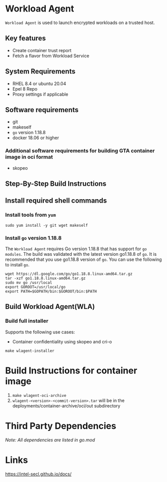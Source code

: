 # Workload Agent

`Workload Agent` is used to launch encrypted workloads on a trusted host.

## Key features

- Create container trust report
- Fetch a flavor from Workload Service

## System Requirements

- RHEL 8.4 or ubuntu 20.04
- Epel 8 Repo
- Proxy settings if applicable

## Software requirements

- git
- makeself
- `go` version 1.18.8
- docker 18.06 or higher

### Additional software requirements for building GTA container image in oci format

- skopeo

## Step-By-Step Build Instructions

## Install required shell commands

### Install tools from `yum`

```shell
sudo yum install -y git wget makeself
```

### Install `go` version 1.18.8

The `Workload Agent` requires Go version 1.18.8 that has support for `go modules`. The build was validated with the
latest version go1.18.8 of `go`. It is recommended that you use go1.18.8 version of `go`. You can use the following to
install `go`.

```shell
wget https://dl.google.com/go/go1.18.8.linux-amd64.tar.gz
tar -xzf go1.18.8.linux-amd64.tar.gz
sudo mv go /usr/local
export GOROOT=/usr/local/go
export PATH=$GOPATH/bin:$GOROOT/bin:$PATH
```

## Build Workload Agent(WLA)

### Build full installer

Supports the following use cases:

- Container confidentiality using skopeo and cri-o

```shell
make wlagent-installer
```

# Build Instructions for container image

1. `make wlagent-oci-archive`
3. `wlagent-<version>-<commit-version>.tar` will be in the deployments/container-archive/oci/out subdirectory

# Third Party Dependencies

*Note: All dependencies are listed in go.mod*

# Links

https://intel-secl.github.io/docs/